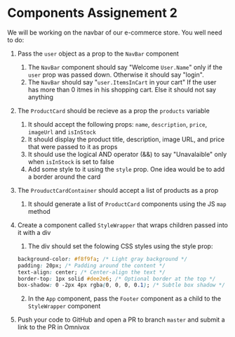# Components Assignement 2

We will be working on the navbar of our e-commerce store. You well need to do:

1. Pass the `user` object as a prop to the `NavBar` component

   1. The `NavBar` component should say "Welcome `User.Name`" only if the `user` prop was passed down. Otherwise it should say "login".
   2. The `NavBar` should say "`user.ItemsInCart` in your cart" If the user has more than 0 itmes in his shopping cart. Else it should not say anything

2. The `ProductCard` should be recieve as a prop the `products` variable

   1. It should accept the following props: `name`, `description`, `price`, `imageUrl` and `isInStock`
   2. It should display the product title, description, image URL, and price that were passed to it as props
   3. It should use the logical AND operator (&&) to say "Unavalaible" only when `isInStock` is set to false
   4. Add some style to it using the `style` prop. One idea would be to add a border around the card

3. The `ProuductCardContainer` should accept a list of products as a prop

   1. It should generate a list of `ProductCard` components using the JS `map` method

4. Create a component called `StyleWrapper` that wraps children passed into it with a div

   1. The div should set the folowing CSS styles using the style prop:

   ```css
   background-color: #f8f9fa; /* Light gray background */
   padding: 20px; /* Padding around the content */
   text-align: center; /* Center-align the text */
   border-top: 1px solid #dee2e6; /* Optional border at the top */
   box-shadow: 0 -2px 4px rgba(0, 0, 0, 0.1); /* Subtle box shadow */
   ```

   2. In the `App` component, pass the `Footer` component as a child to the `StyleWrapper` component

5. Push your code to GitHub and open a PR to branch `master` and submit a link to the PR in Omnivox
